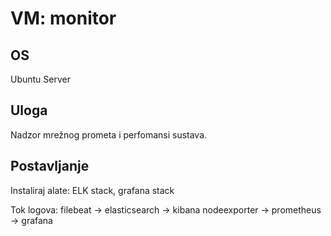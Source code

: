 ﻿# VM: monitor

## OS
Ubuntu Server

## Uloga
Nadzor mrežnog prometa i perfomansi sustava.

## Postavljanje
Instaliraj alate: ELK stack, grafana stack

Tok logova:
    filebeat -> elasticsearch -> kibana
    nodeexporter -> prometheus -> grafana
